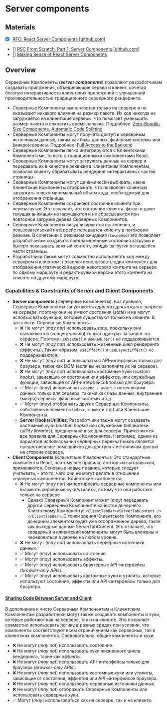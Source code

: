# Server components

## Materials

- [x] [RFC: React Server Components [github.com]](https://github.com/reactjs/rfcs/blob/main/text/0188-server-components.md)
- [] [RSC From Scratch. Part 1: Server Components [github.com]](https://github.com/reactwg/server-components/discussions/5)
- [] [Making Sense of React Server Components](https://www.joshwcomeau.com/react/server-components/)

## Overview

Серверные Компоненты (***server components***) позволяют разработчикам создавать приложения, объединяющие сервер и клиент, сочетая богатую интерактивность клиентских приложений с улучшенной производительностью традиционного серверного рендеринга:

- Серверные Компоненты выполняются только на сервере и не оказывают никакого влияния на размер пакета. Их код никогда не загружается на клиентские серверы, что помогает уменьшить размер пакета и сократить время запуска. Подробнее: [Zero-Bundle-Size Components](https://github.com/reactjs/rfcs/blob/main/text/0188-server-components.md#zero-bundle-size-components), [Automatic Code Splitting](https://github.com/reactjs/rfcs/blob/main/text/0188-server-components.md#automatic-code-splitting)
- Серверные Компоненты могут получать доступ к серверным источникам данных, таким как базы данных, файловые системы или (микро)сервисы. Подробнее: [Full Access to the Backend](https://github.com/reactjs/rfcs/blob/main/text/0188-server-components.md#full-access-to-the-backend)
- Серверные Компоненты легко интегрируются с Клиентскими Компонентами, то есть с традиционными компонентами React.
- Серверные Компоненты могут загружать данные на сервер и передавать их в качестве реквизита Клиентским Компонентам, позволяя клиенту обрабатывать рендеринг интерактивных частей страницы.
- Серверные Компоненты могут динамически выбирать, какие Клиентские Компоненты отображать, что позволяет клиентам загружать только минимальный объем кода, необходимый для отображения страницы.
- Серверные Компоненты сохраняют состояние клиента при перезагрузке. Это означает, что состояние клиента, фокус и даже текущая анимация не нарушаются и не сбрасываются при повторной загрузке дерева Серверных Компонентов.
- Серверные Компоненты визуализируются постепенно, и пользовательский интерфейс передается клиенту в потоковом режиме. В сочетании с режимом ожидания (`Suspense`) это позволяет разработчикам создавать преднамеренные состояния загрузки и быстро показывать важный контент, ожидая загрузки оставшейся части страницы.
- Разработчики также могут совместно использовать код между сервером и клиентом, позволяя использовать один компонент для отображения статической версии некоторого контента на сервере по одному маршруту и редактируемой версии этого контента на клиенте по другому маршруту.

### [Capabilities & Constraints of Server and Client Components](https://github.com/reactjs/rfcs/blob/main/text/0188-server-components.md#capabilities--constraints-of-server-and-client-components)

<!--
Немного странно, что документ "RFC: React Server Components" не устанавливает чёткие ограничения на поведение серверных и клиентских компонентов. В секции "Capabilities & Constraints of Server and Client Components" используются условные формулировки "may" или "may not", вместо категоричных "MUST" или "MUST NOT", как это принято в RFC документах.
Отсутствие строгих вносит неопределённость в понимание требований к поведению компонентов.
-->

- **Server components** (Серверные Компоненты): Как правило, Серверные Компоненты запускаются *один раз для каждого запроса* на *сервере*, поэтому они не имеют состояния (*state*) и не могут использовать функции, которые существуют только на клиенте. В частности, Серверные Компоненты:
  - ❌ Не могут (*may not*) использовать state, поскольку они выполняются (концептуально) только один раз за запрос на сервере. Поэтому `useState()` и `useReducer()` не поддерживаются.
  - ❌ Не могут (*may not*) использовать жизненный цикл рендеринга (эффекты). Таким образом, `useEffect()` и `useLayoutEffect()` не поддерживаются.
  - ❌ Не могут (*may not*) использоваться API-интерфейсы только для браузера, такие как DOM (если вы не заполните их на сервере).
  - ❌ Не могут (*may not*) использовать кастомные хуки (*custom hooks*), зависящие от состояния или эффектов, или служебные функции, зависящие от API-интерфейсов только для браузера.
  - ✅ Могут (*may*) использовать `async / await` с источниками данных только для сервера, такими как базы данных, внутренние (микро) сервисы, файловые системы и т.д.
  - ✅ Могут (*may*) отображать другие Серверные Компоненты, собственные элементы (`<div>`, `<span>` и т.д.) или Клиентские Компоненты.
  - **Server Hooks/Utilities**: Разработчики также могут создавать кастомные хуки (*custom hooks*) или служебные библиотеки (*utility libraries*), предназначенные для сервера. Применяются все правила для Серверных Компонентов. Например, одним из вариантов использования серверных перехватчиков является предоставление помощников для доступа к источникам данных на стороне сервера.
- **Client Components** (*Клиентские Компоненты*): Это стандартные компоненты React, поэтому все правила, к которым вы привыкли, применяются. Основные новые правила, которые следует учитывать, - это то, чего они не могут делать в отношении серверных компонентов. Клиентские компоненты:
  - ❌ Не могут (*may not*) импортировать серверные компоненты или вызывать серверные хуки/утилиты, потому что они работают только на сервере
    - Однако Серверный Компонент может (*may*) передавать другой Серверный Компонент в качестве дочернего Клиентскому Компоненту: `<ClientTabBar><ServerTabContent /></ClientTabBar>`. С точки зрения Клиентского Компонента, его дочерним элементом будет уже отображенное дерево, такое как выходные данные ServerTabContent. Это означает, что серверный и клиентский компоненты могут быть вложены и чередоваться в дереве на любом уровне.
    <!-- Не понимаю это противоречие -->
  - ❌ Не могут (*may not*) использовать серверные источники данных.
  - ✅ Могут (*may*) использовать состояние.
  - ✅ Могут (*may*) использовать эффекты.
  - ✅ Могут (*may*) использовать браузерные API-интерфейсы (*browser-only APIs*).
  - ✅ Могут (*may*) использовать кастомные хуки и утилиты, которые используют состояние, эффекты или API-интерфейсы только для браузера.

#### [Sharing Code Between Server and Client](https://github.com/reactjs/rfcs/blob/main/text/0188-server-components.md#sharing-code-between-server-and-client)

В дополнение к чисто Серверным Компонентам и Клиентским Компонентам разработчики могут также создавать компоненты и хуки, которые работают как на сервере, так и на клиенте. Это позволяет совместно использовать логику в разных средах при условии, что компоненты соответствуют всем ограничениям как серверных, так и клиентских компонентов. Следовательно, общие компоненты и хуки:

- ❌ Не могут (*may not*) использовать состояние.
- ❌ Не могут (*may not*) использовать хуки жизненного цикла рендеринга, такие как эффекты.
- ❌ Не могут (*may not*) использовать API-интерфейсы только для браузера (*browser-only APIs*).
- ❌ Не могут (*may not*) использовать кастомные хуки или утилиты, зависящие от состояния, эффектов или API-интерфейсов браузера.
- ❌ Не могут (*may not*) использовать серверные источники данных.
- ❌ Не могут (*may not*) отображать Серверные Компоненты или использовать серверные хуки.
- ✅ Могут (*may*) использоваться как на сервере, так и на клиенте.
